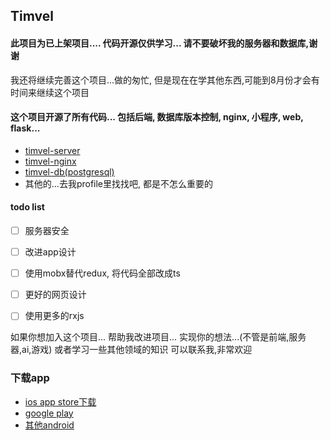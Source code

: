 ## Timvel



#### 此项目为已上架项目.... 代码开源仅供学习... 请不要破坏我的服务器和数据库,谢谢

我还将继续完善这个项目...做的匆忙,
但是现在在学其他东西,可能到8月份才会有时间来继续这个项目

#### 这个项目开源了所有代码... 包括后端, 数据库版本控制, nginx, 小程序, web, flask...
- [timvel-server](https://github.com/Singloo/timvel-server)
- [timvel-nginx](https://github.com/Singloo/timvel-nginx)
- [timvel-db(postgresql)](https://github.com/Singloo/timvel-postgreSql)
- 其他的...去我profile里找找吧, 都是不怎么重要的
  

#### todo list
- [ ] 服务器安全
- [ ] 改进app设计
- [ ] 使用mobx替代redux, 将代码全部改成ts
- [ ] 更好的网页设计
- [ ] 使用更多的rxjs
  


如果你想加入这个项目... 帮助我改进项目... 实现你的想法...(不管是前端,服务器,ai,游戏) 或者学习一些其他领域的知识
可以联系我,非常欢迎


### 下载app
- [ios app store下载](https://apps.apple.com/cn/app/id1461661373)
- [google play](https://play.google.com/store/apps/details?id=com.timvel)
- [其他android](https://timvel-downloads.oss-cn-hangzhou.aliyuncs.com/timvel-latest.apk)